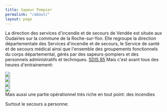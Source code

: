 ```yaml
---
title: Sapeur Pompier
permalink: "/about/"
layout: page
---
```


La direction des services d'incendie et de secours de Vendée est située aux Oudairies sur la commune de la Roche-sur-Yon. Elle regroupe la direction départementale des Services d'incendie et de secours, le Service de santé et de secours médical ainsi que l'ensemble des groupements fonctionnels du corps départemental, gérés par des sapeurs-pompiers et des personnels administratifs et techniques.
[SDIS 85](http://www.sdis85.com/notre-organisation/organisation-fonctionnelle/)
Mais c'est avant tous des heures d'entrainement:
<section class="img">
<div class="col-md-3">
<img class="img-about" src="../img/IMG_20160709_000833.png" >
<div>
<div class="col-md-3">
<img class="img-about" src="../img/IMG_20160709_000833.png" >
<div>
<div class="col-md-3">
<img class="img-about" src="../img/IMG_20160709_000833.png" >
<div>
<div class="col-md-3">
<img class="img-about" src="../img/IMG_20160709_000833.png" >
<div>
</section>
Mais aussi une partie opérationnel trés riche en tout point:
des incendies


Surtout le secours a personne:
